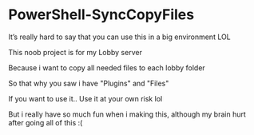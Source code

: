 # PowerShell-SyncCopyFiles
It’s really hard to say that you can use this in a big environment LOL

This noob project is for my Lobby server

Because i want to copy all needed files to each lobby folder 

So that why you saw i have "Plugins" and "Files"

If you want to use it.. Use it at your own risk lol

But i really have so much fun when i making this, although my brain hurt after going all of this :(
